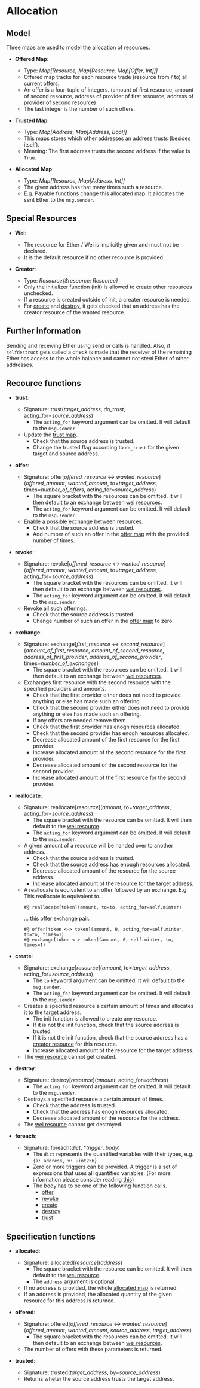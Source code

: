 # Allocation

## Model

Three maps are used to model the allocation of resources.

- <a name="offer_map"></a>**Offered Map**:
  - Type: _Map[Resource, Map[Resource, Map[Offer, Int]]]_
  - Offered map tracks for each resource trade (resource from / to) all current offers.
  - An offer is a four-tuple of integers. (amount of first resource, amount of second resource, address of provider of first resource, address of provider of second resource)
  - The last integer is the number of such offers.

- <a name="trust_map"></a>**Trusted Map**:
  - Type: _Map[Address, Map[Address, Bool]]_
  - This maps stores which other addresses an address trusts (besides itself).
  - Meaning: The first address trusts the second address if the value is `True`.

- <a name="allocated_map"></a>**Allocated Map**:
  - Type: _Map[Resource, Map[Address, Int]]_
  - The given address has that many times such a resource.
  - E.g. Payable functions change this allocated map. It allocates the sent Ether to the `msg.sender`. 

## Special Resources

- <a name="wei_resource"></a>**Wei**:
  - The resource for Ether / Wei is implicitly given and must not be declared.
  - It is the default resource if no other recource is provided.

- <a name="creator_resource"></a>**Creator**:
  - Type: _Resource{$resource: Resource}_
  - Only the initializer function (init) is allowed to create other resources unchecked.
  - If a resource is created outside of init, a creater resource is needed.
  - For [create](#create_fun) and [destroy](#destroy_fun), it gets checked that an address has the creator resource of the wanted resource.

## Further information

Sending and receiving Ether using send or calls is handled. Also, if `selfdestruct` gets called a check is made that the receiver of the remaining Ether has access to the whole balance and cannot not _steal_ Ether of other addresses.


## Recource functions

- <a name="trust_fun"></a>**trust**:
  - Signature: trust\(_target\_address_, _do\_trust_, acting_for=_source\_address_\)
    - The `acting_for` keyword argument can be omitted. It will default to the `msg.sender`.
  - Update the [trust map](#trust_map).
    - Check that the source address is trusted.
    - Change the trusted flag according to `do_trust` for the given target and source address.

- <a name="offer_fun"></a>**offer**:
  - Signature: offer\[_offered\_resource_ <-> _wanted\_resource_\]\(_offered\_amount_, _wanted\_amount_, to=_target\_address_, times=_number\_of_offers_, acting_for=_source\_address_\)
    - The square bracket with the resources can be omitted. It will then default to an exchange between [wei resources](#wei_resource).
    - The `acting_for` keyword argument can be omitted. It will default to the `msg.sender`.
  - Enable a possible exchange between resources.
    - Check that the source address is trusted.
    - Add number of such an offer in the [offer map](#offer_map) with the provided number of times.

- <a name="revoke_fun"></a>**revoke**:
  - Signature: revoke\[_offered\_resource_ <-> _wanted\_resource_\]\(_offered\_amount_, _wanted\_amount_, to=_target\_address_, acting_for=_source\_address_\)
    - The square bracket with the resources can be omitted. It will then default to an exchange between [wei resources](#wei_resource).
    - The `acting_for` keyword argument can be omitted. It will default to the `msg.sender`.
  - Revoke all such offerings.
    - Check that the source address is trusted.
    - Change number of such an offer in the [offer map](#offer_map) to zero.

- <a name="exchange_fun"></a>**exchange**:
  - Signature: exchange\[_first\_resource_ <-> _second\_resource_\]\(_amount\_of_first_resource_, _amount\_of_second_resource_, _address\_of_first_provider_, _address\_of_second_provider_, times=_number\_of_exchanges_\)
    - The square bracket with the resources can be omitted. It will then default to an exchange between [wei resources](#wei_resource).
  - Exchanges first resource with the second resource with the specified providers and amounts.
    - Check that the first provider either does not need to provide anything or else has made such an offering.
    - Check that the second provider either does not need to provide anything or else has made such an offering.
    - If any offers are needed remove them.
    - Check that the first provider has enogh resources allocated.
    - Check that the second provider has enogh resources allocated.
    - Decrease allocated amount of the first resource for the first provider.
    - Increase allocated amount of the second resource for the first provider.
    - Decrease allocated amount of the second resource for the second provider.
    - Increase allocated amount of the first resource for the second provider.

- <a name="reallocate_fun"></a>**reallocate**:
  - Signature: reallocate\[_resource_\]\(_amount_, to=_target\_address_, acting_for=_source\_address_\)
    - The square bracket with the resource can be omitted. It will then default to the [wei resource](#wei_resource).
    - The `acting_for` keyword argument can be omitted. It will default to the `msg.sender`.
  - A given amount of a resource will be handed over to another address.
    - Check that the source address is trusted.
    - Check that the source address has enough resources allocated.
    - Decrease allocated amount of the resource for the source address.
    - Increase allocated amount of the resource for the target address.
  - A reallocate is equivalent to an offer followed by an exchange. E.g.
    This reallocate is equivalent to\.\.\.
    ```
    #@ reallocate[token](amount, to=to, acting_for=self.minter)
    ```
    \.\.\. this offer exchange pair.
    ```
    #@ offer[token <-> token](amount, 0, acting_for=self.minter, to=to, times=1)
    #@ exchange[token <-> token](amount, 0, self.minter, to, times=1)
    ```

- <a name="create_fun"></a>**create**:
  - Signature: exchange\[_resource_\]\(_amount_, to=_target\_address_, acting_for=_source\_address_\)
    - The `to` keyword argument can be omitted. It will default to the `msg.sender`.
    - The `acting_for` keyword argument can be omitted. It will default to the `msg.sender`.
  - Creates a specified resource a certain amount of times and allocates it to the target address.
    - The init function is allowed to create any resource.
    - If it is not the init function, check that the source address is trusted.
    - If it is not the init function, check that the source address has a [creator resource](#creator_resource) for this resource.
    - Increase allocated amount of the resource for the target address.
  - The [wei resource](#wei_resource) cannot get created.

- <a name="destroy_fun"></a>**destroy**:
  - Signature: destroy\[_resource_\]\(_amount_, acting_for=_address_\)
    - The `acting_for` keyword argument can be omitted. It will default to the `msg.sender`.
  - Destroys a specified resource a certain amount of times.
    - Check that the address is trusted.
    - Check that the address has enogh resources allocated.
    - Decrease allocated amount of the resource for the address.
  - The [wei resource](#wei_resource) cannot get destroyed.

- **foreach**:
  - Signature: foreach\(_dict_, \*_trigger_, _body_\)
    - The `dict` represents the quantified variables with their types, e.g. `{a: address, v: uint256}`
    - Zero or more triggers can be provided. A trigger is a set of expressions that uses all quantified variables. (For more information please consider reading [this](http://viper.ethz.ch/tutorial/?section=#quantifiers))
    - The body has to be one of the following function calls.
      - [offer](#offer_fun)
      - [revoke](#revoke_fun)
      - [create](#create_fun)
      - [destroy](#destroy_fun)
      - [trust](#trust_fun)


## Specification functions

- **allocated**:
  - Signature: allocated\[_resource_\]\(_address_\)
    - The square bracket with the resource can be omitted. It will then default to the [wei resource](#wei_resource).
    - The `address` argument is optional.
  - If no address is provided, the whole [allocated map](#allocated_map) is returned.
  - If an address is provided, the allocated quantity of the given resource for this address is returned.

- **offered**:
  - Signature: offered\[_offered\_resource_ <-> _wanted\_resource_\]\(_offered\_amount_, _wanted\_amount_, _source\_address_, _target\_address_\)
    - The square bracket with the resources can be omitted. It will then default to an exchange between [wei resources](#wei_resource).
  - The number of offers with these parameters is returned.


- **trusted**:
  - Signature: trusted\(_target\_address_, by=_source\_address_\)
  - Returns wheter the source address trusts the target address.



